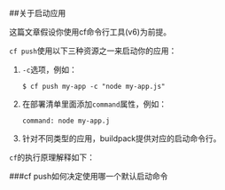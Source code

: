 ##关于启动应用

这篇文章假设你使用cf命令行工具(v6)为前提。

```cf push```使用以下三种资源之一来启动你的应用：

1. ```-c```选项，例如：

	```
	$ cf push my-app -c "node my-app.js"
	
	```
	
2. 在部署清单里面添加```command```属性，例如：

	```
	command: node my-app.j
	
	```
	
3. 针对不同类型的应用，buildpack提供对应的启动命令行。

```cf```的执行原理解释如下：

###cf push如何决定使用哪一个默认启动命令